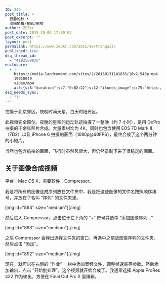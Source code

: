 ```yaml
---
ID: 249
post_title: >
  寂静的秋 •
  间隔拍摄/星轨/航拍
author: ZE3kr
post_date: 2015-10-04 17:00:02
post_excerpt: ""
layout: post
permalink: https://www.ze3kr.com/2015/10/tranquil/
published: true
dsq_thread_id:
  - "4192568830"
enclosure:
  - |
    https://media.landcement.com/sites/2/20160131141833/10v2-540p.mp4
    19010049
    video/mp4
    a:5:{s:8:"duration";s:7:"0:02:22";s:12:"itunes_image";s:75:"https://media.landcement.com/sites/2/20160131140824/2015-10-04-1200x675.jpg";s:5:"image";s:75:"https://media.landcement.com/sites/2/20160131140824/2015-10-04-1200x675.jpg";s:8:"webm_src";s:66:"https://media.landcement.com/sites/2/20160217111947/10v2-540p.webm";s:11:"webm_length";d:18142771;}
dsq_needs_sync:
  - "1"
---
```

拍摄于北京郊区，夜晚时满天星，白天时阳光足。

此视频完全原创。夜晚的星空的运动轨迹拍摄了一整晚（约 7 小时），是用 GoPro 拍摄的千余张照片合成。大量素材均为 4K，同时也包含使用 EOS 7D Mark II（7D2）以及 iPhone 6 拍摄的画面（1080p@60FPS），最终合成了这个两分钟的小短片。

当然也包含航拍的画面，飞行时虽然风很大，但仍然录制下来了很稳定的画面。
## 关于图像合成视频
平台：Mac OS X，需要软<!--more-->件：Compressor。

我是将所有的图像连成序列放在文件夹中，我是把这些图像的文件名按照顺序编号，并放在了名叫 “序列” 的文件夹里。

[img id="894" size="medium"][/img]

然后进入 Compressor，点击位于左下角的 “+” 符号并选中 “添加图像序列…”

[img id="893" size="medium"][/img]

之后 Compressor 会弹出选择文件夹的窗口，再选中之前放图像序列的文件夹，然后点击 “添加”。

[img id="892" size="medium"][/img]

现在，就可以在右侧的 “作业” 一栏中添加音频文件，调整帧速率等参数。然后添加输出，点击 “开始批处理”，这个视频就开始合成了。我通常选择 Apple ProRes 422 作为输出，方便在 Final Cut Pro X 里编辑。